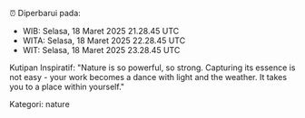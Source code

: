 ⏰ Diperbarui pada:
- WIB: Selasa, 18 Maret 2025 21.28.45 UTC
- WITA: Selasa, 18 Maret 2025 22.28.45 UTC
- WIT: Selasa, 18 Maret 2025 23.28.45 UTC

Kutipan Inspiratif:
"Nature is so powerful, so strong. Capturing its essence is not easy - your work becomes a dance with light and the weather. It takes you to a place within yourself."


Kategori: nature

